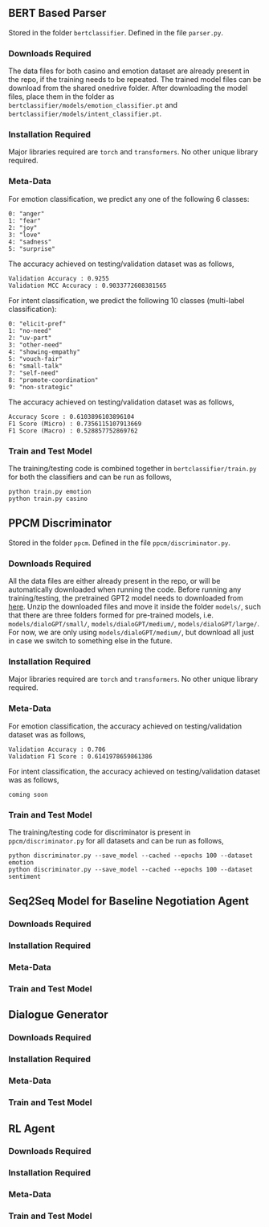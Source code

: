 ## BERT Based Parser

Stored in the folder `bertclassifier`. Defined in the file `parser.py`.

### Downloads Required

The data files for both casino and emotion dataset are already present in the repo, if the training needs to be repeated. The trained model files can be download from the shared onedrive folder. After downloading the model files, place them in the folder as `bertclassifier/models/emotion_classifier.pt` and `bertclassifier/models/intent_classifier.pt`.

### Installation Required

Major libraries required are `torch` and `transformers`. No other unique library required.

### Meta-Data

For emotion classification, we predict any one of the following 6 classes:

```
0: "anger"
1: "fear"
2: "joy"
3: "love"
4: "sadness"
5: "surprise"
```

The accuracy achieved on testing/validation dataset was as follows,

```
Validation Accuracy : 0.9255
Validation MCC Accuracy : 0.9033772608381565
```

For intent classification, we predict the following 10 classes (multi-label classification):

```
0: "elicit-pref"
1: "no-need"
2: "uv-part"
3: "other-need"
4: "showing-empathy"
5: "vouch-fair"
6: "small-talk"
7: "self-need"
8: "promote-coordination"
9: "non-strategic"
```

The accuracy achieved on testing/validation dataset was as follows,

```
Accuracy Score : 0.6103896103896104
F1 Score (Micro) : 0.7356115107913669
F1 Score (Macro) : 0.528857752869762
```

### Train and Test Model

The training/testing code is combined together in `bertclassifier/train.py` for both the classifiers and can be run as follows,

```
python train.py emotion
python train.py casino
```

## PPCM Discriminator

Stored in the folder `ppcm`. Defined in the file `ppcm/discriminator.py`.

### Downloads Required

All the data files are either already present in the repo, or will be automatically downloaded when running the code. Before running any training/testing, the pretrained GPT2 model needs to downloaded from [here](https://drive.google.com/file/d/1V8juN486jpeqPhKrGeuJ8WcpaCAy4D3-/view). Unzip the downloaded files and move it inside the folder `models/`, such that there are three folders formed for pre-trained models, i.e. `models/dialoGPT/small/`, `models/dialoGPT/medium/`, `models/dialoGPT/large/`. For now, we are only using `models/dialoGPT/medium/`, but download all just in case we switch to something else in the future.

### Installation Required

Major libraries required are `torch` and `transformers`. No other unique library required.

### Meta-Data

For emotion classification, the accuracy achieved on testing/validation dataset was as follows,

```
Validation Accuracy : 0.706
Validation F1 Score : 0.6141978659861386
```

For intent classification, the accuracy achieved on testing/validation dataset was as follows,

```
coming soon
```

### Train and Test Model

The training/testing code for discriminator is present in `ppcm/discriminator.py` for all datasets and can be run as follows,

```
python discriminator.py --save_model --cached --epochs 100 --dataset emotion
python discriminator.py --save_model --cached --epochs 100 --dataset sentiment
```

## Seq2Seq Model for Baseline Negotiation Agent

### Downloads Required

### Installation Required

### Meta-Data

### Train and Test Model

## Dialogue Generator

### Downloads Required

### Installation Required

### Meta-Data

### Train and Test Model

## RL Agent

### Downloads Required

### Installation Required

### Meta-Data

### Train and Test Model
